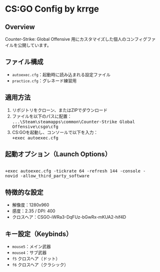 # CS:GO Config by krrge

## Overview
Counter-Strike: Global Offensive 用にカスタマイズした個人のコンフィグファイルを公開しています。

## ファイル構成
- `autoexec.cfg`：起動時に読み込まれる設定ファイル
- `practice.cfg`：グレネード練習用

## 適用方法
1. リポジトリをクローン、またはZIPでダウンロード
2. ファイルを以下のパスに配置：
<br><kbd>...\Steam\steamapps\common\Counter-Strike Global Offensive\csgo\cfg
3. CS:GOを起動し、コンソールで以下を入力：
<br><kbd>+exec autoexec.cfg

## 起動オプション（Launch Options）
<br><kbd>+exec autoexec.cfg -tickrate 64 -refresh 144 -console -novid -allow_third_party_software

## 特徴的な設定
- 解像度：1280x960
- 感度：2.35 / DPI: 400
- クロスヘア：CSGO-iWRa3-DqFUz-bGwRx-mKUA2-hif4D

## キー設定（Keybinds）
- `mouse5`：メイン武器
- `mouse4`：サブ武器
- `f5` クロスヘア（ドット）
- `f6` クロスヘア（クラシック）


